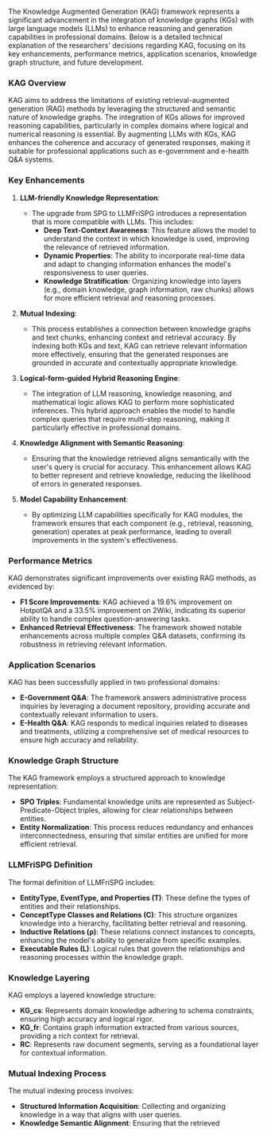 The Knowledge Augmented Generation (KAG) framework represents a significant advancement in the integration of knowledge graphs (KGs) with large language models (LLMs) to enhance reasoning and generation capabilities in professional domains. Below is a detailed technical explanation of the researchers' decisions regarding KAG, focusing on its key enhancements, performance metrics, application scenarios, knowledge graph structure, and future development.

### KAG Overview

KAG aims to address the limitations of existing retrieval-augmented generation (RAG) methods by leveraging the structured and semantic nature of knowledge graphs. The integration of KGs allows for improved reasoning capabilities, particularly in complex domains where logical and numerical reasoning is essential. By augmenting LLMs with KGs, KAG enhances the coherence and accuracy of generated responses, making it suitable for professional applications such as e-government and e-health Q&A systems.

### Key Enhancements

1. **LLM-friendly Knowledge Representation**:
   - The upgrade from SPG to LLMFriSPG introduces a representation that is more compatible with LLMs. This includes:
     - **Deep Text-Context Awareness**: This feature allows the model to understand the context in which knowledge is used, improving the relevance of retrieved information.
     - **Dynamic Properties**: The ability to incorporate real-time data and adapt to changing information enhances the model's responsiveness to user queries.
     - **Knowledge Stratification**: Organizing knowledge into layers (e.g., domain knowledge, graph information, raw chunks) allows for more efficient retrieval and reasoning processes.

2. **Mutual Indexing**:
   - This process establishes a connection between knowledge graphs and text chunks, enhancing context and retrieval accuracy. By indexing both KGs and text, KAG can retrieve relevant information more effectively, ensuring that the generated responses are grounded in accurate and contextually appropriate knowledge.

3. **Logical-form-guided Hybrid Reasoning Engine**:
   - The integration of LLM reasoning, knowledge reasoning, and mathematical logic allows KAG to perform more sophisticated inferences. This hybrid approach enables the model to handle complex queries that require multi-step reasoning, making it particularly effective in professional domains.

4. **Knowledge Alignment with Semantic Reasoning**:
   - Ensuring that the knowledge retrieved aligns semantically with the user's query is crucial for accuracy. This enhancement allows KAG to better represent and retrieve knowledge, reducing the likelihood of errors in generated responses.

5. **Model Capability Enhancement**:
   - By optimizing LLM capabilities specifically for KAG modules, the framework ensures that each component (e.g., retrieval, reasoning, generation) operates at peak performance, leading to overall improvements in the system's effectiveness.

### Performance Metrics

KAG demonstrates significant improvements over existing RAG methods, as evidenced by:
- **F1 Score Improvements**: KAG achieved a 19.6% improvement on HotpotQA and a 33.5% improvement on 2Wiki, indicating its superior ability to handle complex question-answering tasks.
- **Enhanced Retrieval Effectiveness**: The framework showed notable enhancements across multiple complex Q&A datasets, confirming its robustness in retrieving relevant information.

### Application Scenarios

KAG has been successfully applied in two professional domains:
- **E-Government Q&A**: The framework answers administrative process inquiries by leveraging a document repository, providing accurate and contextually relevant information to users.
- **E-Health Q&A**: KAG responds to medical inquiries related to diseases and treatments, utilizing a comprehensive set of medical resources to ensure high accuracy and reliability.

### Knowledge Graph Structure

The KAG framework employs a structured approach to knowledge representation:
- **SPO Triples**: Fundamental knowledge units are represented as Subject-Predicate-Object triples, allowing for clear relationships between entities.
- **Entity Normalization**: This process reduces redundancy and enhances interconnectedness, ensuring that similar entities are unified for more efficient retrieval.

### LLMFriSPG Definition

The formal definition of LLMFriSPG includes:
- **EntityType, EventType, and Properties (T)**: These define the types of entities and their relationships.
- **ConceptType Classes and Relations (C)**: This structure organizes knowledge into a hierarchy, facilitating better retrieval and reasoning.
- **Inductive Relations (ρ)**: These relations connect instances to concepts, enhancing the model's ability to generalize from specific examples.
- **Executable Rules (L)**: Logical rules that govern the relationships and reasoning processes within the knowledge graph.

### Knowledge Layering

KAG employs a layered knowledge structure:
- **KG_cs**: Represents domain knowledge adhering to schema constraints, ensuring high accuracy and logical rigor.
- **KG_fr**: Contains graph information extracted from various sources, providing a rich context for retrieval.
- **RC**: Represents raw document segments, serving as a foundational layer for contextual information.

### Mutual Indexing Process

The mutual indexing process involves:
- **Structured Information Acquisition**: Collecting and organizing knowledge in a way that aligns with user queries.
- **Knowledge Semantic Alignment**: Ensuring that the retrieved